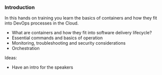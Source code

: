 ### Introduction

In this hands on training you learn the basics of containers and how they fit into DevOps processes in the Cloud.

- What are containers and how they fit into software delivery lifecycle?
- Essential commands and basics of operation
- Monitoring, troubleshooting and security considerations
- Orchestration


Ideas:
- Have an intro for the speakers